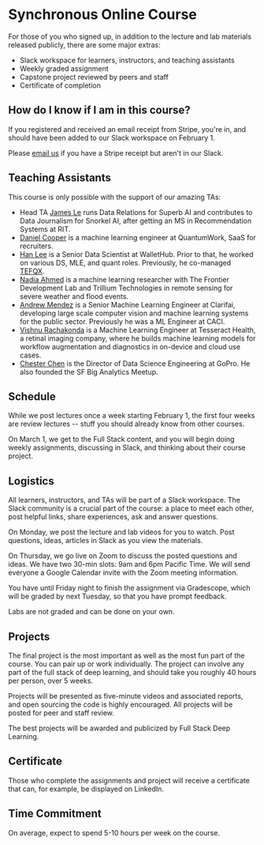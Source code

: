 # Synchronous Online Course

For those of you who signed up, in addition to the lecture and lab materials released publicly, there are some major extras:

- Slack workspace for learners, instructors, and teaching assistants
- Weekly graded assignment
- Capstone project reviewed by peers and staff
- Certificate of completion

## How do I know if I am in this course?

If you registered and received an email receipt from Stripe, you're in, and should have been added to our Slack workspace on February 1.

Please [email us](mailto:team@fullstackdeeplearning.com) if you have a Stripe receipt but aren't in our Slack.

## Teaching Assistants

This course is only possible with the support of our amazing TAs:

- Head TA [James Le](https://twitter.com/le_james94) runs Data Relations for Superb AI and contributes to Data Journalism for Snorkel AI, after getting an MS in Recommendation Systems at RIT.
- [Daniel Cooper](https://www.linkedin.com/in/dcooper01/) is a machine learning engineer at QuantumWork, SaaS for recruiters.
- [Han Lee](https://twitter.com/hanchunglee) is a Senior Data Scientist at WalletHub. Prior to that, he worked on various DS, MLE, and quant roles. Previously, he co-managed [TEFQX](https://www.morningstar.com/funds/xnas/tefqx/people).
- [Nadia Ahmed](https://www.linkedin.com/in/nadia-a/) is a machine learning researcher with The Frontier Development Lab and Trillium Technologies in remote sensing for severe weather and flood events.
- [Andrew Mendez](https://twitter.com/AndrewMendez19) is a Senior Machine Learning Engineer at Clarifai, developing large scale computer vision and machine learning systems for the public sector. Previously he was a ML Engineer at CACI.
- [Vishnu Rachakonda](https://www.linkedin.com/in/vrachakonda/) is a Machine Learning Engineer at Tesseract Health, a retinal imaging company, where he builds machine learning models for workflow augmentation and diagnostics in on-device and cloud use cases.
- [Chester Chen](https://www.linkedin.com/in/chester-chen-3205992/) is the Director of Data Science Engineering at GoPro. He also founded the SF Big Analytics Meetup.

## Schedule

While we post lectures once a week starting February 1, the first four weeks are review lectures -- stuff you should already know from other courses.

On March 1, we get to the Full Stack content, and you will begin doing weekly assignments, discussing in Slack, and thinking about their course project.

## Logistics

All learners, instructors, and TAs will be part of a Slack workspace. The Slack community is a crucial part of the course: a place to meet each other, post helpful links, share experiences, ask and answer questions.

On Monday, we post the lecture and lab videos for you to watch. Post questions, ideas, articles in Slack as you view the materials.

On Thursday, we go live on Zoom to discuss the posted questions and ideas.
We have two 30-min slots: 9am and 6pm Pacific Time.
We will send everyone a Google Calendar invite with the Zoom meeting information.

You have until Friday night to finish the assignment via Gradescope, which will be graded by next Tuesday, so that you have prompt feedback.

Labs are not graded and can be done on your own.

## Projects

The final project is the most important as well as the most fun part of the course. You can pair up or work individually. The project can involve any part of the full stack of deep learning, and should take you roughly 40 hours per person, over 5 weeks.

Projects will be presented as five-minute videos and associated reports, and open sourcing the code is highly encouraged. All projects will be posted for peer and staff review.

The best projects will be awarded and publicized by Full Stack Deep Learning.

## Certificate

Those who complete the assignments and project will receive a certificate that can, for example, be displayed on LinkedIn.

## Time Commitment

On average, expect to spend 5-10 hours per week on the course.

